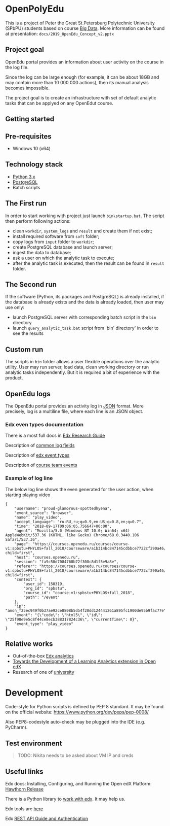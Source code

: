 # OpenPolyEdu
This is a project of Peter the Great St.Petersburg Polytechnic University (SPbPU) students based on course [Big Data](https://openedu.ru/course/spbstu/BIGDATA/).
More information can be found at presentation: `docs/2019_OpenEdu_Concept_v2.pptx`

## Project goal
OpenEdu portal provides an information about user activity on the course in the log file.  

Since the log can be large enough (for example, it can be about 18GB and may contain more than 10 000 000 actions), then its manual analysis becomes impossible.

The project goal is to create an infrastructure with set of default analytic tasks that can be applyed on any OpenEdut course.

## Getting started 

## Pre-requisites
 - Windows 10 (x64)
 
## Technology stack
 - [Python 3.x](https://www.python.org/)
 - [PostgreSQL](https://www.postgresql.org/) 
 - Batch scripts

## The First run
In order to start working with project just launch `bin\startup.bat`.
The script then perform following actions:
 - clean `workdir`, `system_logs` and `result` and create them if not exist;
 - install required software from `soft` folder;
 - copy logs from `input` folder to `workdir`;
 - create PostgreSQL database and launch server;
 - ingest the data to database;
 - ask a user on which the analytic task to execute;
 - after the analytic task is executed, then the result can be found in `result` folder.
 
## The Second run
 If the software (Python, its packages and PostgreSQL) is already installed, if the database is already exists and the data is already loaded, then user may use only: 
  - launch PostgreSQL server with corresponding batch script in the `bin` directory
  - launch `query_analytic_task.bat` script from 'bin' directory' in order to see the results
  
## Custom run
 The scripts in `bin` folder allows a user flexible operations over the analytic utility. User may run server, load data, clean working directory or run analytic tasks independently. But it is required a bit of experience with the product. 
 
## OpenEdu logs
The OpenEdu portal provides an activity log in [JSON](http://json.org/) format.
More precisely, log is a multiline file, where each line is an JSON object. 

### Edx even types documentation
There is a most full docs in [Edx Research Guide](https://edx.readthedocs.io/projects/devdata/en/stable/internal_data_formats/tracking_logs.html)

Description of [common log fields](https://github.com/edx/edx-documentation/blob/b5bf2cad349b4a330c3159301a51975884d1d5ad/en_us/data/source/internal_data_formats/tracking_logs/common_fields.rst)

Description of [edx event types](https://github.com/edx/edx-documentation/blob/b5bf2cad349b4a330c3159301a51975884d1d5ad/en_us/data/source/internal_data_formats/tracking_logs/student_event_types.rst#id383)

Description of [course team events](https://github.com/edx/edx-documentation/blob/b5bf2cad349b4a330c3159301a51975884d1d5ad/en_us/data/source/internal_data_formats/tracking_logs/course_team_event_types.rst)

### Example of log line 
The below log line shows the even generated for the user action, when starting playing video
```
{
	"username": "proud-glamorous-spottedhyena",
	"event_source": "browser",
	"name": "play_video",
	"accept_language": "ru-RU,ru;q=0.9,en-US;q=0.8,en;q=0.7",
	"time": "2018-09-17T09:06:05.756647+00:00",
	"agent": "Mozilla/5.0 (Windows NT 10.0; Win64; x64) AppleWebKit/537.36 (KHTML, like Gecko) Chrome/68.0.3440.106 Safari/537.36",
	"page": "https://courses.openedu.ru/courses/course-v1:spbstu+PHYLOS+fall_2018/courseware/a1b314bc847145cdbbce7722cf290a46/33f75534cc894cc19e617d50927f2d48/?child=first",
	"host": "courses.openedu.ru",
	"session": "fa9c50d7084768b72f308c8d1f5e9a8e",
	"referer": "https://courses.openedu.ru/courses/course-v1:spbstu+PHYLOS+fall_2018/courseware/a1b314bc847145cdbbce7722cf290a46/33f75534cc894cc19e617d50927f2d48/?child=first",
	"context": {
		"user_id": 150319,
		"org_id": "spbstu",
		"course_id": "course-v1:spbstu+PHYLOS+fall_2018",
		"path": "/event"
	},
	"ip": "anon_f25ec949f0b37ae92ce8808b5d54f20dd124441261a895fc1900de95b9fac77e",
	"event": "{\"code\": \"html5\", \"id\": \"25f98e9e5c8f44ce8ecb388317824c36\", \"currentTime\": 0}",
	"event_type": "play_video"
}
```

## Relative works
 - Out-of-the-box [Edx analytics](https://edx.readthedocs.io/projects/edx-data-analytics-api/en/latest/index.html)
 - [Towards the Development of a Learning Analytics extension in Open edX](https://www.researchgate.net/publication/280099474_Towards_the_Development_of_a_Learning_Analytics_extension_in_Open_edX) 
 - Research of one of [university](http://docs.lms.tpu.ru/projects/devdata/ru/latest/front_matter/index.html)
 

# Development 
Code-style for Python scripts is defined by PEP 8 standard. It may be found on the official website: https://www.python.org/dev/peps/pep-0008/

Also PEP8-codestyle auto-check may be plugged into the IDE (e.g. PyCharm).

## Test environment
> TODO: Nikita needs to be asked about VM IP and creds

## Useful links
Edx docs: Installing, Configuring, and Running the Open edX Platform: [Hawthorn Release](https://buildmedia.readthedocs.org/media/pdf/edx-installing-configuring-and-running/open-release-hawthorn.master/edx-installing-configuring-and-running.pdf)

There is a Python library to [work with edx](https://github.com/coursera-dl/edx-dl). It may help us. 

Edx tools are [here](https://github.com/edx/edx-tools/wiki)

Edx [REST API Guide and Authentication](https://buildmedia.readthedocs.org/media/pdf/course-catalog-api-guide/latest/course-catalog-api-guide.pdf#page11)
